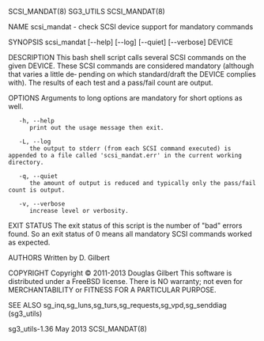 SCSI_MANDAT(8)								   SG3_UTILS								SCSI_MANDAT(8)

NAME
       scsi_mandat - check SCSI device support for mandatory commands

SYNOPSIS
       scsi_mandat [--help] [--log] [--quiet] [--verbose] DEVICE

DESCRIPTION
       This bash shell script calls several SCSI commands on the given DEVICE. These SCSI commands are considered mandatory (although that varies a little de‐
       pending on which standard/draft the DEVICE complies with). The results of each test and a pass/fail count are output.

OPTIONS
       Arguments to long options are mandatory for short options as well.

       -h, --help
	      print out the usage message then exit.

       -L, --log
	      the output to stderr (from each SCSI command executed) is appended to a file called 'scsi_mandat.err' in the current working directory.

       -q, --quiet
	      the amount of output is reduced and typically only the pass/fail count is output.

       -v, --verbose
	      increase level or verbosity.

EXIT STATUS
       The exit status of this script is the number of "bad" errors found.  So an exit status of 0 means all mandatory SCSI commands worked as expected.

AUTHORS
       Written by D. Gilbert

COPYRIGHT
       Copyright © 2011-2013 Douglas Gilbert
       This software is distributed under a FreeBSD license. There is NO warranty; not even for MERCHANTABILITY or FITNESS FOR A PARTICULAR PURPOSE.

SEE ALSO
       sg_inq,sg_luns,sg_turs,sg_requests,sg_vpd,sg_senddiag (sg3_utils)

sg3_utils-1.36								   May 2013								SCSI_MANDAT(8)
